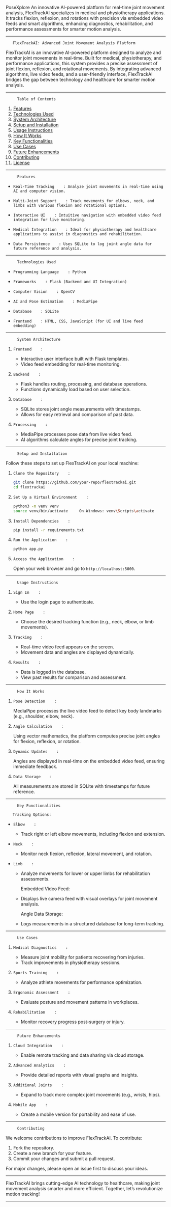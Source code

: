    PoseXplore
An innovative AI-powered platform for real-time joint movement analysis, FlexTrackAI specializes in medical and physiotherapy applications. It tracks flexion, reflexion, and rotations with precision via embedded video feeds and smart algorithms, enhancing diagnostics, rehabilitation, and performance assessments for smarter motion analysis. 

---

       FlexTrackAI: Advanced Joint Movement Analysis Platform      

FlexTrackAI is an innovative AI-powered platform designed to analyze and monitor joint movements in real-time. Built for medical, physiotherapy, and performance applications, this system provides a precise assessment of joint flexion, reflexion, and rotational movements. By integrating advanced algorithms, live video feeds, and a user-friendly interface, FlexTrackAI bridges the gap between technology and healthcare for smarter motion analysis.  

---

         Table of Contents      

1. [Features]( #features)  
2. [Technologies Used](  #technologies-used)  
3. [System Architecture](  #system-architecture)  
4. [Setup and Installation](  #setup-and-installation)  
5. [Usage Instructions](  #usage-instructions)  
6. [How It Works](  #how-it-works)  
7. [Key Functionalities](  #key-functionalities)  
8. [Use Cases](  #use-cases)  
9. [Future Enhancements](  #future-enhancements)  
10. [Contributing](  #contributing)  
11. [License](  #license)  

---

         Features      

-     Real-Time Tracking    : Analyze joint movements in real-time using AI and computer vision.  
-     Multi-Joint Support    : Track movements for elbows, neck, and limbs with various flexion and rotational options.  
-     Interactive UI    : Intuitive navigation with embedded video feed integration for live monitoring.  
-     Medical Integration    : Ideal for physiotherapy and healthcare applications to assist in diagnostics and rehabilitation.  
-     Data Persistence    : Uses SQLite to log joint angle data for future reference and analysis.  

---

         Technologies Used      

-     Programming Language    : Python  
-     Frameworks    : Flask (Backend and UI Integration)  
-     Computer Vision    : OpenCV  
-     AI and Pose Estimation    : MediaPipe  
-     Database    : SQLite  
-     Frontend    : HTML, CSS, JavaScript (for UI and live feed embedding)  

---

         System Architecture      

1.     Frontend    :  
   - Interactive user interface built with Flask templates.  
   - Video feed embedding for real-time monitoring.  

2.     Backend    :  
   - Flask handles routing, processing, and database operations.  
   - Functions dynamically load based on user selection.  

3.     Database    :  
   - SQLite stores joint angle measurements with timestamps.  
   - Allows for easy retrieval and comparison of past data.  

4.     Processing    :  
   - MediaPipe processes pose data from live video feed.  
   - AI algorithms calculate angles for precise joint tracking.  

---

         Setup and Installation      

Follow these steps to set up FlexTrackAI on your local machine:  

1.     Clone the Repository    :  
   ```bash  
   git clone https://github.com/your-repo/flextrackai.git  
   cd flextrackai  
   ```  

2.     Set Up a Virtual Environment    :  
   ```bash  
   python3 -m venv venv  
   source venv/bin/activate     On Windows: venv\Scripts\activate  
   ```  

3.     Install Dependencies    :  
   ```bash  
   pip install -r requirements.txt  
   ```  

4.     Run the Application    :  
   ```bash  
   python app.py  
   ```  

5.     Access the Application    :  
   Open your web browser and go to `http://localhost:5000`.  

---

         Usage Instructions      

1.     Sign In    :  
   - Use the login page to authenticate.  

2.     Home Page    :  
   - Choose the desired tracking function (e.g., neck, elbow, or limb movements).  

3.     Tracking    :  
   - Real-time video feed appears on the screen.  
   - Movement data and angles are displayed dynamically.  

4.     Results    :  
   - Data is logged in the database.  
   - View past results for comparison and assessment.  

---

         How It Works      

1.     Pose Detection    :  
   MediaPipe processes the live video feed to detect key body landmarks (e.g., shoulder, elbow, neck).  

2.     Angle Calculation    :  
   Using vector mathematics, the platform computes precise joint angles for flexion, reflexion, or rotation.  

3.     Dynamic Updates    :  
   Angles are displayed in real-time on the embedded video feed, ensuring immediate feedback.  

4.     Data Storage    :  
   All measurements are stored in SQLite with timestamps for future reference.  

---

         Key Functionalities      

       Tracking Options:  

-     Elbow    :  
   - Track right or left elbow movements, including flexion and extension.  

-     Neck    :  
   - Monitor neck flexion, reflexion, lateral movement, and rotation.  

-     Limb    :  
   - Analyze movements for lower or upper limbs for rehabilitation assessments.  

       Embedded Video Feed:  
   - Displays live camera feed with visual overlays for joint movement analysis.  

       Angle Data Storage:  
   - Logs measurements in a structured database for long-term tracking.  

---

         Use Cases      

1.     Medical Diagnostics    :  
   - Measure joint mobility for patients recovering from injuries.  
   - Track improvements in physiotherapy sessions.  

2.     Sports Training    :  
   - Analyze athlete movements for performance optimization.  

3.     Ergonomic Assessment    :  
   - Evaluate posture and movement patterns in workplaces.  

4.     Rehabilitation    :  
   - Monitor recovery progress post-surgery or injury.  

---

         Future Enhancements      

1.     Cloud Integration    :  
   - Enable remote tracking and data sharing via cloud storage.  

2.     Advanced Analytics    :  
   - Provide detailed reports with visual graphs and insights.  

3.     Additional Joints    :  
   - Expand to track more complex joint movements (e.g., wrists, hips).  

4.     Mobile App    :  
   - Create a mobile version for portability and ease of use.  

---

         Contributing      

We welcome contributions to improve FlexTrackAI. To contribute:  

1. Fork the repository.  
2. Create a new branch for your feature.  
3. Commit your changes and submit a pull request.  

For major changes, please open an issue first to discuss your ideas.  

---

  FlexTrackAI brings cutting-edge AI technology to healthcare, making joint movement analysis smarter and more efficient. Together, let’s revolutionize motion tracking!    

---

